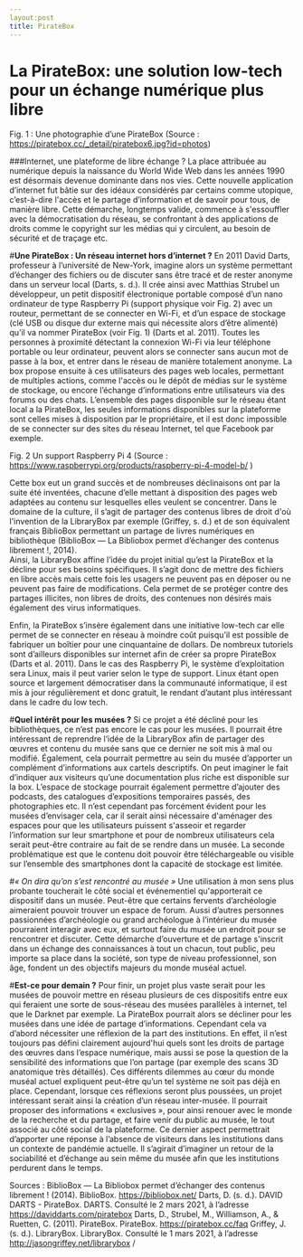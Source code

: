 ```yaml
---
layout:post
title: PirateBox
---
```

# **La PirateBox: une solution low-tech pour un échange numérique plus libre** 




Fig. 1 : Une photographie d’une PirateBox 
(Source : https://piratebox.cc/_detail/piratebox6.jpg?id=photos)

###Internet, une plateforme de libre échange ? 
La place attribuée au numérique depuis la naissance du World Wide Web dans les années 1990 est désormais devenue dominante dans nos vies. 
Cette nouvelle application d’internet fut bâtie sur des idéaux considérés par certains comme utopique, c’est-à-dire l'accès et le partage d’information et de savoir pour tous, de manière libre. 
Cette démarche, longtemps valide, commence à s'essouffler avec la démocratisation du réseau, se confrontant à des applications de droits comme le copyright sur les médias qui y circulent, 
au besoin de sécurité et de traçage etc.

#**Une PirateBox : Un réseau internet hors d’internet ?**
En 2011 David Darts, professeur à l’université de New-York, imagine alors un système permettant d’échanger des fichiers ou de discuter sans être tracé et de rester anonyme dans un serveur local (Darts, s. d.). 
Il crée ainsi avec Matthias Strubel un développeur, un petit dispositif électronique portable composé d’un nano ordinateur de type Raspberry Pi (support physique voir Fig. 2) avec un routeur, permettant de se connecter en Wi-Fi, 
et d’un espace de stockage (clé USB ou disque dur externe mais qui nécessite alors d’être alimenté) qu’il va nommer PirateBox (voir Fig. 1) (Darts et al. 2011). 
Toutes les personnes à proximité détectant la connexion Wi-Fi via leur téléphone portable ou leur ordinateur, peuvent alors se connecter sans aucun mot de passe à la box, 
et entrer dans le réseau de manière totalement anonyme. La box propose ensuite à ces utilisateurs des pages web locales, permettant de multiples actions, comme l'accès ou le dépôt de médias sur
le système de stockage, ou encore l’échange d’informations entre utilisateurs via des forums ou des chats. L’ensemble des pages disponible sur le réseau étant local a la PirateBox, les seules informations disponibles sur 
la plateforme sont celles mises à disposition par le propriétaire, et il est donc impossible de se connecter sur des sites du réseau Internet, tel que Facebook par exemple.

Fig. 2 Un support Raspberry Pi 4 
(Source : https://www.raspberrypi.org/products/raspberry-pi-4-model-b/ )

Cette box eut un grand succès et de nombreuses déclinaisons ont par la suite été inventées, chacune d’elle mettant à disposition des pages web adaptées au contenu 
sur lesquelles elles veulent se concentrer. Dans le domaine de la culture, il s’agit de partager des contenus libres de droit d'où l'invention de la LibraryBox par exemple (Griffey, s. d.) 
et de son équivalent français BiblioBox permettant un partage de livres numériques en bibliothèque  (BiblioBox — La Bibliobox permet d’échanger des contenus librement !, 2014).  
Ainsi, la LibraryBox affine l’idée du projet initial qu’est la PirateBox et la décline pour ses besoins spécifiques. Il s’agit donc de mettre des fichiers en libre accès mais cette fois 
les usagers ne peuvent pas en déposer ou ne peuvent pas faire de modifications. Cela permet de se protéger contre des partages illicites, non libres de droits, des contenues non désirés 
mais également des virus informatiques. 

Enfin, la PirateBox s’insère également dans une initiative low-tech car elle permet de se connecter en réseau à moindre coût puisqu’il est possible de fabriquer un boîtier pour 
une cinquantaine de dollars. De nombreux tutoriels sont d’ailleurs disponibles sur internet afin de créer sa propre PirateBox (Darts et al. 2011). 
Dans le cas des Raspberry Pi, le système d’exploitation sera Linux, mais il peut varier selon le type de support. Linux étant open source et largement démocratiser dans la 
communauté informatique, il est mis à jour régulièrement et donc gratuit, le rendant d’autant plus intéressant dans le cadre du low tech. 

#**Quel intérêt pour les musées ?**
Si ce projet a été décliné pour les bibliothèques, ce n’est pas encore le cas pour les musées.  Il pourrait être intéressant de reprendre l’idée de la LibraryBox afin de partager des œuvres et contenu 
du musée sans que ce dernier ne soit mis à mal ou modifié. Également, cela pourrait permettre au sein du musée d’apporter un complément d’informations aux cartels descriptifs. On peut imaginer le fait 
d’indiquer aux visiteurs qu’une documentation plus riche est disponible sur la box. L’espace de stockage pourrait également permettre d’ajouter des podcasts, des catalogues d’expositions temporaires passés, des photographies etc. 
Il n’est cependant pas forcément évident pour les musées d’envisager cela, car il serait ainsi nécessaire d'aménager des espaces pour que les utilisateurs puissent s'asseoir et regarder l’information sur 
leur smartphone et pour de nombreux utilisateurs cela serait peut-être contraire au fait de se rendre dans un musée. La seconde problématique est que le contenu doit pouvoir être téléchargeable ou visible sur l’ensemble 
des smartphones dont la capacité de stockage est limitée.

#*« On dira qu’on s’est rencontré au musée »*
Une utilisation à mon sens plus probante toucherait le côté social et événementiel qu'apporterait ce dispositif dans un musée. Peut-être que certains fervents d’archéologie aimeraient pouvoir trouver un espace de forum. 
Aussi d’autres personnes passionnées d’archéologie ou grand archéologue à l’intérieur du musée pourraient interagir avec eux, et surtout faire du musée un endroit pour se rencontrer et discuter. 
Cette démarche d’ouverture et de partage s'inscrit dans un échange des connaissances à tout un chacun, tout public, peu importe sa place dans la société, son type de niveau professionnel, 
son âge, fondent un des objectifs majeurs du monde muséal actuel.


#**Est-ce pour demain ?**
Pour finir, un projet plus vaste serait pour les musées de pouvoir mettre en réseau plusieurs de ces dispositifs entre eux qui feraient une sorte de sous-réseau des musées parallèles à internet, tel que le Darknet par exemple.
La PirateBox pourrait alors se décliner pour les musées dans une idée de partage d’informations. Cependant cela va d’abord nécessiter une réflexion de la part des institutions. En effet, il n’est toujours pas défini clairement 
aujourd'hui quels sont les droits de partage des œuvres dans l’espace numérique, mais aussi se pose la question de la sensibilité des informations que l’on partage (par exemple des scans 3D anatomique très détaillés). 
Ces différents dilemmes au cœur du monde muséal actuel expliquent peut-être qu’un tel système ne soit pas déjà en place. Cependant, lorsque ces réflexions seront plus poussées, un projet intéressant serait ainsi la création d’un réseau inter-musée. 
Il pourrait proposer des informations « exclusives », pour ainsi renouer avec le monde de la recherche et du partage, et faire venir du public au musée, le tout associé au côté social de la plateforme. 
Ce dernier aspect permettrait d’apporter une réponse à l’absence de visiteurs dans les institutions dans un contexte de pandémie actuelle. Il s’agirait d’imaginer un retour de la sociabilité et d’échange
 au sein même du musée afin que les institutions perdurent dans le temps.
 
Sources :
BiblioBox — La Bibliobox permet d’échanger des contenus librement ! (2014). BiblioBox. https://bibliobox.net/ 
Darts, D. (s. d.). DAVID DARTS - PirateBox. DARTS. Consulté le 2 mars 2021, à l’adresse https://daviddarts.com/piratebox 
Darts, D., Strubel, M., Williamson, A., & Ruetten, C. (2011). PirateBox. PirateBox. https://piratebox.cc/faq 
Griffey, J. (s. d.). LibraryBox. LibraryBox. Consulté le 1 mars 2021, à l’adresse http://jasongriffey.net/librarybox /
